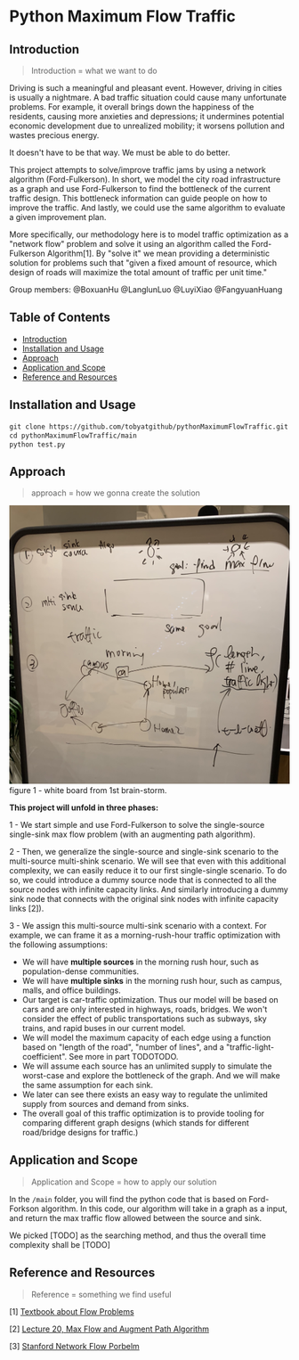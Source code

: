 # Python Maximum Flow Traffic

## Introduction

> Introduction = what we want to do

Driving is such a meaningful and pleasant event. However, driving in cities is usually a nightmare. A bad traffic situation could cause many unfortunate problems. For example, it overall brings down the happiness of the residents, causing more anxieties and depressions; it undermines potential economic development due to unrealized mobility; it worsens pollution and wastes precious energy.

It doesn't have to be that way. We must be able to do better.

This project attempts to solve/improve traffic jams by using a network algorithm (Ford-Fulkerson). In short, we model the city road infrastructure as a graph and use Ford-Fulkerson to find the bottleneck of the current traffic design. This bottleneck information can guide people on how to improve the traffic. And lastly, we could use the same algorithm to evaluate a given improvement plan.

More specifically, our methodology here is to model traffic optimization as a "network flow" problem and solve it using an algorithm called the Ford-Fulkerson Algorithm[1]. By "solve it" we mean providing a deterministic solution for problems such that "given a fixed amount of resource, which design of roads will maximize the total amount of traffic per unit time."

Group members:
@BoxuanHu
@LanglunLuo
@LuyiXiao
@FangyuanHuang

## Table of Contents

- [Introduction](#introduction)
- [Installation and Usage](#install-and-use)
- [Approach](#approach)
- [Application and Scope](#Application-and-scope)
- [Reference and Resources](#reference-and-resources)

## Installation and Usage

```
git clone https://github.com/tobyatgithub/pythonMaximumFlowTraffic.git
cd pythonMaximumFlowTraffic/main
python test.py
```

## Approach

> approach = how we gonna create the solution

![add image](https://github.com/tobyatgithub/pythonMaximumFlowTraffic/blob/main/img/whiteBoard11272021.jpg?raw=true)
figure 1 - white board from 1st brain-storm.

**This project will unfold in three phases:**

1 - We start simple and use Ford-Fulkerson to solve the single-source single-sink max flow problem (with an augmenting path algorithm).

2 - Then, we generalize the single-source and single-sink scenario to the multi-source multi-shink scenario. We will see that even with this additional complexity, we can easily reduce it to our first single-single scenario. To do so, we could introduce a dummy source node that is connected to all the source nodes with infinite capacity links. And similarly introducing a dummy sink node that connects with the original sink nodes with infinite capacity links [2]).

3 - We assign this multi-source multi-sink scenario with a context. For example, we can frame it as a morning-rush-hour traffic optimization with the following assumptions:

- We will have **multiple sources** in the morning rush hour, such as population-dense communities.
- We will have **multiple sinks** in the morning rush hour, such as campus, malls, and office buildings.
- Our target is car-traffic optimization. Thus our model will be based on cars and are only interested in highways, roads, bridges. We won't consider the effect of public transportations such as subways, sky trains, and rapid buses in our current model.
- We will model the maximum capacity of each edge using a function based on "length of the road", "number of lines", and a "traffic-light-coefficient". See more in part TODOTODO.
- We will assume each source has an unlimited supply to simulate the worst-case and explore the bottleneck of the graph. And we will make the same assumption for each sink.
- We later can see there exists an easy way to regulate the unlimited supply from sources and demand from sinks.
- The overall goal of this traffic optimization is to provide tooling for comparing different graph designs (which stands for different road/bridge designs for traffic.)

## Application and Scope

> Application and Scope = how to apply our solution

In the `/main` folder, you will find the python code that is based on Ford-Forkson algorithm. In this code, our algorithm will take in a graph as a input, and return the max traffic flow allowed between the source and sink.

We picked [TODO] as the searching method, and thus the overall time complexity shall be [TODO]

## Reference and Resources

> Reference = something we find useful

[1] [Textbook about Flow Problems](https://www-sop.inria.fr/members/Frederic.Havet/Cours/flow.pdf)

[2] [Lecture 20, Max Flow and Augment Path Algorithm](http://www.ifp.illinois.edu/~angelia/ge330fall09_maxflowl20.pdf)

[3] [Stanford Network Flow Porbelm](https://web.stanford.edu/class/cs97si/08-network-flow-problems.pdf)
